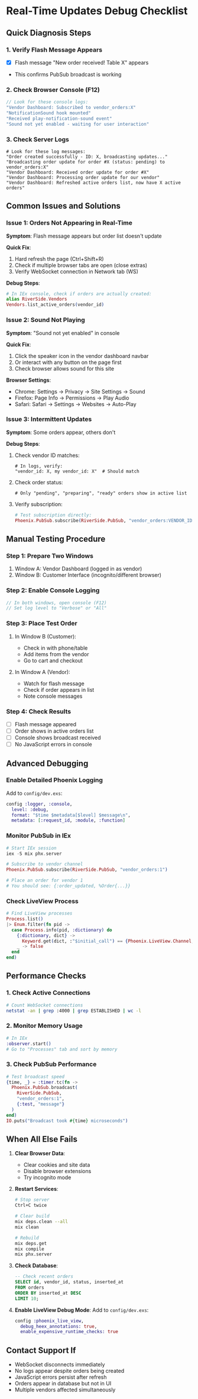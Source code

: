 # Real-Time Updates Debug Checklist

## Quick Diagnosis Steps

### 1. Verify Flash Message Appears
- [x] Flash message "New order received! Table X" appears
- This confirms PubSub broadcast is working

### 2. Check Browser Console (F12)
```javascript
// Look for these console logs:
"Vendor Dashboard: Subscribed to vendor_orders:X"
"NotificationSound hook mounted"
"Received play-notification-sound event"
"Sound not yet enabled - waiting for user interaction"
```

### 3. Check Server Logs
```
# Look for these log messages:
"Order created successfully - ID: X, broadcasting updates..."
"Broadcasting order update for order #X (status: pending) to vendor_orders:X"
"Vendor Dashboard: Received order update for order #X"
"Vendor Dashboard: Processing order update for our vendor"
"Vendor Dashboard: Refreshed active orders list, now have X active orders"
```

## Common Issues and Solutions

### Issue 1: Orders Not Appearing in Real-Time
**Symptom**: Flash message appears but order list doesn't update

**Quick Fix**:
1. Hard refresh the page (Ctrl+Shift+R)
2. Check if multiple browser tabs are open (close extras)
3. Verify WebSocket connection in Network tab (WS)

**Debug Steps**:
```elixir
# In IEx console, check if orders are actually created:
alias RiverSide.Vendors
Vendors.list_active_orders(vendor_id)
```

### Issue 2: Sound Not Playing
**Symptom**: "Sound not yet enabled" in console

**Quick Fix**:
1. Click the speaker icon in the vendor dashboard navbar
2. Or interact with any button on the page first
3. Check browser allows sound for this site

**Browser Settings**:
- Chrome: Settings → Privacy → Site Settings → Sound
- Firefox: Page Info → Permissions → Play Audio
- Safari: Safari → Settings → Websites → Auto-Play

### Issue 3: Intermittent Updates
**Symptom**: Some orders appear, others don't

**Debug Steps**:
1. Check vendor ID matches:
   ```
   # In logs, verify:
   "vendor_id: X, my vendor_id: X"  # Should match
   ```

2. Check order status:
   ```
   # Only "pending", "preparing", "ready" orders show in active list
   ```

3. Verify subscription:
   ```elixir
   # Test subscription directly:
   Phoenix.PubSub.subscribe(RiverSide.PubSub, "vendor_orders:VENDOR_ID")
   ```

## Manual Testing Procedure

### Step 1: Prepare Two Windows
1. Window A: Vendor Dashboard (logged in as vendor)
2. Window B: Customer Interface (incognito/different browser)

### Step 2: Enable Console Logging
```javascript
// In both windows, open console (F12)
// Set log level to "Verbose" or "All"
```

### Step 3: Place Test Order
1. In Window B (Customer):
   - Check in with phone/table
   - Add items from the vendor
   - Go to cart and checkout

2. In Window A (Vendor):
   - Watch for flash message
   - Check if order appears in list
   - Note console messages

### Step 4: Check Results
- [ ] Flash message appeared
- [ ] Order shows in active orders list
- [ ] Console shows broadcast received
- [ ] No JavaScript errors in console

## Advanced Debugging

### Enable Detailed Phoenix Logging
Add to `config/dev.exs`:
```elixir
config :logger, :console,
  level: :debug,
  format: "$time $metadata[$level] $message\n",
  metadata: [:request_id, :module, :function]
```

### Monitor PubSub in IEx
```elixir
# Start IEx session
iex -S mix phx.server

# Subscribe to vendor channel
Phoenix.PubSub.subscribe(RiverSide.PubSub, "vendor_orders:1")

# Place an order for vendor 1
# You should see: {:order_updated, %Order{...}}
```

### Check LiveView Process
```elixir
# Find LiveView processes
Process.list()
|> Enum.filter(fn pid ->
  case Process.info(pid, :dictionary) do
    {:dictionary, dict} ->
      Keyword.get(dict, :"$initial_call") == {Phoenix.LiveView.Channel, :init, 1}
    _ -> false
  end
end)
```

## Performance Checks

### 1. Check Active Connections
```bash
# Count WebSocket connections
netstat -an | grep :4000 | grep ESTABLISHED | wc -l
```

### 2. Monitor Memory Usage
```elixir
# In IEx
:observer.start()
# Go to "Processes" tab and sort by memory
```

### 3. Check PubSub Performance
```elixir
# Test broadcast speed
{time, _} = :timer.tc(fn ->
  Phoenix.PubSub.broadcast(
    RiverSide.PubSub,
    "vendor_orders:1",
    {:test, "message"}
  )
end)
IO.puts("Broadcast took #{time} microseconds")
```

## When All Else Fails

1. **Clear Browser Data**:
   - Clear cookies and site data
   - Disable browser extensions
   - Try incognito mode

2. **Restart Services**:
   ```bash
   # Stop server
   Ctrl+C twice
   
   # Clear build
   mix deps.clean --all
   mix clean
   
   # Rebuild
   mix deps.get
   mix compile
   mix phx.server
   ```

3. **Check Database**:
   ```sql
   -- Check recent orders
   SELECT id, vendor_id, status, inserted_at 
   FROM orders 
   ORDER BY inserted_at DESC 
   LIMIT 10;
   ```

4. **Enable LiveView Debug Mode**:
   Add to `config/dev.exs`:
   ```elixir
   config :phoenix_live_view,
     debug_heex_annotations: true,
     enable_expensive_runtime_checks: true
   ```

## Contact Support If

- WebSocket disconnects immediately
- No logs appear despite orders being created
- JavaScript errors persist after refresh
- Orders appear in database but not in UI
- Multiple vendors affected simultaneously
